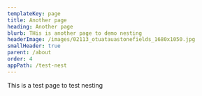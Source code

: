 ```yaml
---
templateKey: page
title: Another page
heading: Another page
blurb: THis is another page to demo nesting
headerImage: /images/02113_otuatauastonefields_1680x1050.jpg
smallHeader: true
parent: /about
order: 4
appPath: /test-nest
---
```


This is a test page to test nesting
